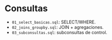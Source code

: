 # Consultas
- `01_select_basicas.sql`: SELECT/WHERE.
- `02_joins_groupby.sql`: JOIN + agregaciones.
- `03_subconsultas.sql`: subconsultas de control.
